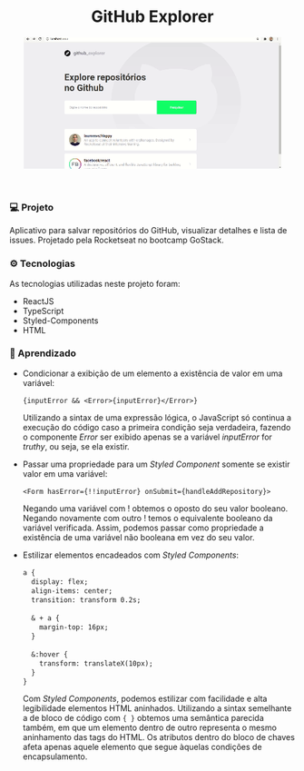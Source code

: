 <h1 align="center">GitHub Explorer</h1>

<div align="center">
<img src="assets/preview-github-explorer.gif" alt="Github Explorer">
</div>

<p>&nbsp;&nbsp;</p>

### 💻 Projeto
Aplicativo para salvar repositórios do GitHub, visualizar detalhes e lista de issues. Projetado pela Rocketseat no bootcamp GoStack.

### ⚙️ Tecnologias
As tecnologias utilizadas neste projeto foram:
- ReactJS
- TypeScript
- Styled-Components
- HTML

### 📖 Aprendizado
- Condicionar a exibição de um elemento a existência de valor em uma variável:

  ```
  {inputError && <Error>{inputError}</Error>}
  ```
  Utilizando a sintax de uma expressão lógica, o JavaScript só continua a execução do código caso a primeira condição seja verdadeira, fazendo o componente *Error* ser exibido apenas se a variável *inputError* for *truthy*, ou seja, se ela existir.

- Passar uma propriedade para um *Styled Component* somente se existir valor em uma variável:

  ```
  <Form hasError={!!inputError} onSubmit={handleAddRepository}>
  ```
  Negando uma variável com ! obtemos o oposto do seu valor booleano. Negando novamente com outro ! temos o equivalente booleano da variável verificada. Assim, podemos passar como propriedade a existência de uma variável não booleana em vez do seu valor.

- Estilizar elementos encadeados com *Styled Components*:

  ```
  a {
    display: flex;
    align-items: center;
    transition: transform 0.2s;

    & + a {
      margin-top: 16px;
    }

    &:hover {
      transform: translateX(10px);
    }
  }
  ```
  Com *Styled Components*, podemos estilizar com facilidade e alta legibilidade elementos HTML aninhados. Utilizando a sintax semelhante a de bloco de código com ```{ }``` obtemos uma semântica parecida também, em que um elemento dentro de outro representa o mesmo aninhamento das tags do HTML. Os atributos dentro do bloco de chaves afeta apenas aquele elemento que segue àquelas condições de encapsulamento.
